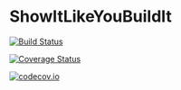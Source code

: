 # ShowItLikeYouBuildIt

[![Build Status](https://travis-ci.org/timholy/ShowItLikeYouBuildIt.jl.svg?branch=master)](https://travis-ci.org/timholy/ShowItLikeYouBuildIt.jl)

[![Coverage Status](https://coveralls.io/repos/timholy/ShowItLikeYouBuildIt.jl/badge.svg?branch=master&service=github)](https://coveralls.io/github/timholy/ShowItLikeYouBuildIt.jl?branch=master)

[![codecov.io](http://codecov.io/github/timholy/ShowItLikeYouBuildIt.jl/coverage.svg?branch=master)](http://codecov.io/github/timholy/ShowItLikeYouBuildIt.jl?branch=master)
